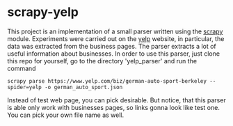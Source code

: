 # scrapy-yelp
  This project is an implementation of a small parser written using the [scrapy](https://docs.scrapy.org/en/latest/index.html) module. Experiments were carried out on the [yelp](https://www.yelp.com/) website, in particular, the data was extracted from the business pages. The parser extracts a lot of useful information about businesses.
  In order to use this parser, just clone this repo for yourself, go to the directory 'yelp_parser' and run the command 
  
`scrapy parse https://www.yelp.com/biz/german-auto-sport-berkeley --spider=yelp -o german_auto_sport.json`

Instead of test web page, you can pick desirable. But notice, that this parser is able only work with businesses pages, so links gonna look like test one. You can pick your own file name as well.
